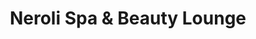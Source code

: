 ---
title: "Neroli Spa & Beauty Lounge"
url: /charlottesville/neroli-spa-und-beauty-lounge/
shop: Kosmetik
---